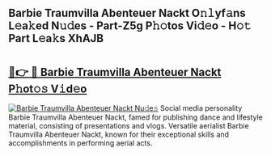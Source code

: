 ## Barbie Traumvilla Abenteuer Nackt O𝚗𝚕yf𝚊ns L𝚎a𝚔ed N𝚞𝚍es - Part-Z5g P𝚑𝚘tos Vi𝚍𝚎o - H𝚘𝚝 Part L𝚎a𝚔s XhAJB

# <h2><a href="http://kfdg71.oniu.top/?m=Barbie+Traumvilla+Abenteuer+Nackt">🔗👉 🔴 Barbie Traumvilla Abenteuer Nackt P𝚑ot𝚘𝚜 V𝚒d𝚎o</a></h2>

[![Barbie Traumvilla Abenteuer Nackt Nu𝚍e𝚜](https://i.imgur.com/0qMVB7G.gif)](http://kfdg71.oniu.top/?m=Barbie+Traumvilla+Abenteuer+Nackt)
Social media personality Barbie Traumvilla Abenteuer Nackt, famed for publishing dance and lifestyle material, consisting of presentations and vlogs. Versatile aerialist Barbie Traumvilla Abenteuer Nackt, known for their exceptional skills and accomplishments in performing aerial acts.  
